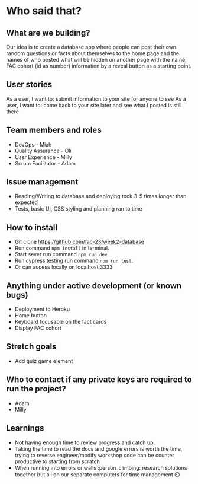 # Who said that?

## What are we building?

Our idea is to create a database app where people can post their own random questions or facts about themselves to the home page and the names of who posted what will be hidden on another page with the name, FAC cohort (id as number) information by a reveal button as a starting point. 

## User stories

As a user, I want to: submit information to your site for anyone to see As a user, I want to: come back to your site later and see what I posted is still there

## Team members and roles

+ DevOps - Miah
+ Quality Assurance - Oli
+ User Experience - Milly
+ Scrum Facilitator - Adam

## Issue management

+ Reading/Writing to database and deploying took 3-5 times longer than expected
+ Tests, basic UI, CSS styling and planning ran to time

## How to install
+ Git clone https://github.com/fac-23/week2-database
+ Run command `npm install` in terminal.
+ Start sever run command `npm run dev`.
+ Run cypress testing run command `npm run test`.
+ Or can access locally on localhost:3333

## Anything under active development (or known bugs)
+ Deployment to Heroku
+ Home button 
+ Keyboard focusable on the fact cards
+ Display FAC cohort

## Stretch goals
+ Add quiz game element 

## Who to contact if any private keys are required to run the project?
+ Adam 
+ Milly 

## Learnings
* Not having enough time to review progress and catch up. 
* Taking the time to read the docs and google errors is worth the time, trying to reverse engineer/modify workshop code can be counter productive to starting from scratch
* When running into errors or walls :person_climbing: research solutions together but all on our separate computers for time management :timer_clock: 



